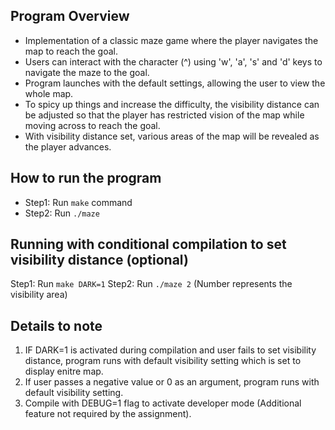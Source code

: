 ## Program Overview
- Implementation of a classic maze game where the player navigates the map to reach the goal. 
- Users can interact with the character (^) using 'w', 'a', 's' and 'd' keys to navigate the maze to the goal. 
- Program launches with the default settings, allowing the user to view the whole map. 
- To spicy up things and increase the difficulty, the visibility distance can be adjusted so that the player has restricted vision 
  of the map while moving across to reach the goal. 
- With visibility distance set, various areas of the map will be revealed as the player advances.

## How to run the program
- Step1: Run `make` command
- Step2: Run `./maze`

## Running with conditional compilation to set visibility distance (optional)
Step1: Run `make DARK=1` 
Step2: Run `./maze 2` (Number represents the visibility area)

## Details to note
1. IF DARK=1 is activated during compilation and user fails to set visibility distance, program 
          runs with default visibility setting which is set to display enitre map.
2. If user passes a negative value or 0 as an argument, program runs with default visibility setting.
3. Compile with DEBUG=1 flag to activate developer mode (Additional feature not required by the assignment).
